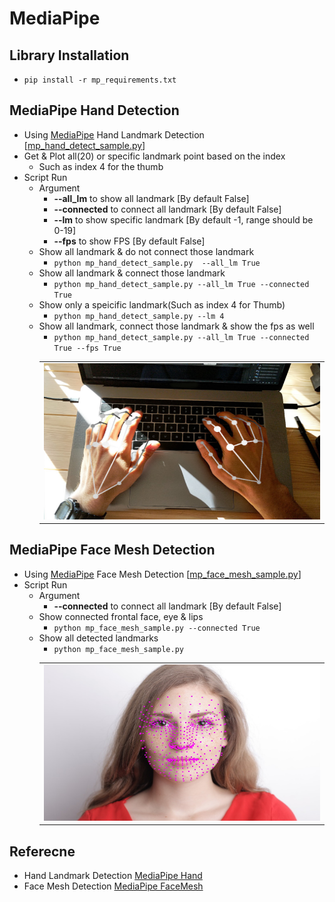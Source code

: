 # MediaPipe

## Library Installation
- `pip install -r mp_requirements.txt`

## **MediaPipe Hand** Detection
- Using [MediaPipe](https://google.github.io/mediapipe/solutions/hands) Hand Landmark Detection [[mp_hand_detect_sample.py](mp_hand_detect_sample.py)]
- Get & Plot all(20) or specific landmark point based on the index
  - Such as index 4 for the thumb
- Script Run
  - Argument
    - **--all_lm** to show all landmark [By default False]
    - **--connected** to connect all landmark [By default False]
    - **--lm** to show specific landmark [By default -1, range should be 0-19]
    - **--fps** to show FPS [By default False]
  - Show all landmark & do not connect those landmark
    - `python mp_hand_detect_sample.py  --all_lm True`
  - Show all landmark & connect those landmark  
    - `python mp_hand_detect_sample.py --all_lm True --connected True`
  - Show only a speicific landmark(Such as index 4 for Thumb)
    - `python mp_hand_detect_sample.py --lm 4`
  - Show all landmark, connect those landmark & show the fps as well
    - `python mp_hand_detect_sample.py --all_lm True --connected True --fps True`
    <table>
        <tr align='center'>
        <td><img src="static/demo_hand_tracking.jpg" alt="demo_hand_tracking.jpg" width="470" height="250"/></td>
        </tr>
    </table>

## **MediaPipe Face Mesh** Detection
- Using [MediaPipe](https://google.github.io/mediapipe/solutions/face_mesh) Face Mesh Detection [[mp_face_mesh_sample.py](mp_face_mesh_sample.py)]
- Script Run
  - Argument
    - **--connected** to connect all landmark [By default False]
  - Show connected frontal face, eye & lips  
    - `python mp_face_mesh_sample.py --connected True`
  - Show all detected landmarks
    - `python mp_face_mesh_sample.py`
    <table>
        <tr align='center'>
        <td><img src="static/demo_face_mesh.jpg" alt="demo_face_mesh.jpg" width="470" height="250"/></td>
        </tr>
    </table>
## Referecne
- Hand Landmark Detection [MediaPipe Hand](https://google.github.io/mediapipe/solutions/hands)
- Face Mesh Detection [MediaPipe FaceMesh](https://google.github.io/mediapipe/solutions/face_mesh)